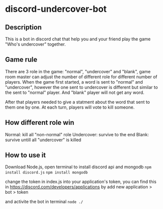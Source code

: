 # discord-undercover-bot

## Description
This is a bot in discord chat that help you and your friend play the game "Who's undercover" together.

## Game rule
There are 3 role in the game: "normal", "undercover" and "blank", game room master can adjust the number of different role for different number of players.
When the game first started, a word is sent to "normal" and "undercover", however the one sent to undercover is different but similar to the sent to "normal" player. And "blank" player will not get any word.

After that players needed to give a statment about the word that sent to them one by one. At each turn, players will vote to kill someone. 

## How different role win
Normal: kill all "non-normal" role
Undercover: survive to the end
Blank: survive untill all "undercover" is killed

## How to use it
Download Node.js, open terminal to install discord api and mongodb
```npm install discord.js```
```npm install mongodb```

change the token in index.js into your application's token, you can find this in https://discord.com/developers/applications by add new application > bot > token

and activite the bot in terminal
```node ./```
